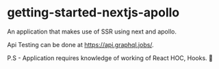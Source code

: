 # getting-started-nextjs-apollo
An application that makes use of SSR using next and apollo.

Api Testing can be done at https://api.graphql.jobs/.

P.S - Application requires knowledge of working of React HOC, Hooks. 👋
